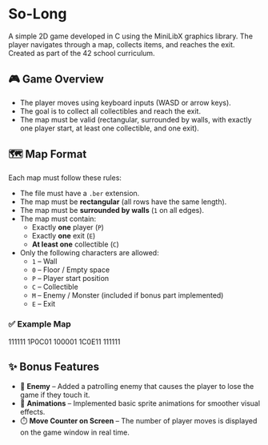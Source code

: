 # So-Long

A simple 2D game developed in C using the MiniLibX graphics library. 
The player navigates through a map, collects items, and reaches the exit. Created as part of the 42 school curriculum.


## 🎮 Game Overview

- The player moves using keyboard inputs (WASD or arrow keys).
- The goal is to collect all collectibles and reach the exit.
- The map must be valid (rectangular, surrounded by walls, with exactly one player start, at least one collectible, and one exit).


## 🗺️ Map Format
Each map must follow these rules:

- The file must have a `.ber` extension.
- The map must be **rectangular** (all rows have the same length).
- The map must be **surrounded by walls** (`1` on all edges).
- The map must contain:
  - Exactly **one** player (`P`)
  - Exactly **one** exit (`E`)
  - **At least one** collectible (`C`)
- Only the following characters are allowed:
  - `1` – Wall  
  - `0` – Floor / Empty space  
  - `P` – Player start position
  - `C` – Collectible
  - `M` – Enemy / Monster (included if bonus part implemented)  
  - `E` – Exit  


### ✅ Example Map

111111
1P0C01
100001
1C0E11
111111


## ✨ Bonus Features

- 🐍 **Enemy** – Added a patrolling enemy that causes the player to lose the game if they touch it.
- 🌟 **Animations** – Implemented basic sprite animations for smoother visual effects.
- ⏱️ **Move Counter on Screen** – The number of player moves is displayed on the game window in real time.
